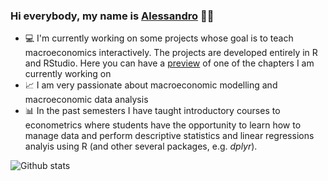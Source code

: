 ### Hi everybody, my name is <a href="https://www.alessandrobramucci.com/" target="_blank">Alessandro</a> 👋😃

- 💻 I'm currently working on some projects whose goal is to teach macroeconomics interactively. The projects are developed entirely in R and RStudio. Here you can have a <a href="http://example.com/](https://wiposim-fiscalpolicy-course.netlify.app/" target="_blank">preview</a> of one of the chapters I am currently working on
- 📈 I am very passionate about macroeconomic modelling and macroeconomic data analysis
- 📊 In the past semesters I have taught introductory courses to econometrics where students have the opportunity to learn how to manage data and perform descriptive statistics and linear regressions analyis using R (and other several packages, e.g. *dplyr*).

![Github stats](https://github-readme-stats.vercel.app/api?username=Alessandro1984&theme=highcontrast&show_icons=true&count_private=true)


